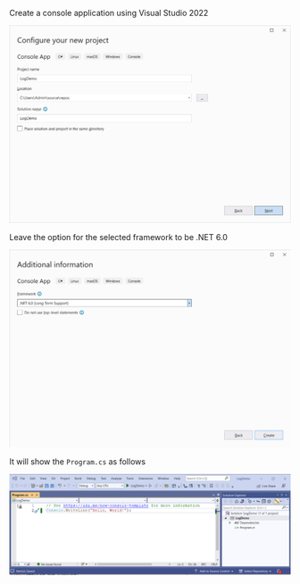 Create a console application using Visual Studio 2022

![log_demo_create](images/log_demo_create.png)

Leave the option for the selected framework to be .NET 6.0 

![dotnet_six_support](images/dotnet_six_support.png)

It will show the `Program.cs` as follows 

![log_demo_program](images/log_demo_program.png)
